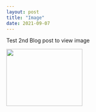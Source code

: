 ```yaml
--- 
layout: post
title: "Image"
date: 2021-09-07
---
```

Test 2nd Blog post to view image
<p>
 <image src = "https://www.hw.ac.uk/dubai/img/heriotwattimage.jpg"
<alt = "Heriot Watt University, Dubai Image" width = "200" height = "150">
  </p>
